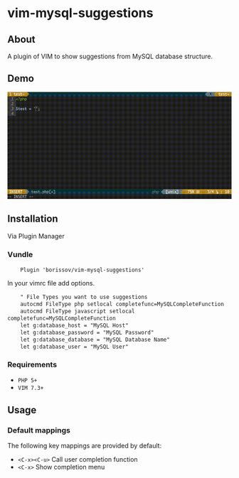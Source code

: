 # vim-mysql-suggestions

## About
A plugin of VIM to show suggestions from MySQL database structure.

## Demo
![alt tag](https://raw.githubusercontent.com/borissov/vim-mysql-suggestions/master/images/preview_1.gif)

## Installation
Via Plugin Manager

### Vundle
```viml
    Plugin 'borissov/vim-mysql-suggestions'
```

In your vimrc file add options.
```viml
    " File Types you want to use suggestions
    autocmd FileType php setlocal completefunc=MySQLCompleteFunction
    autocmd FileType javascript setlocal completefunc=MySQLCompleteFunction
    let g:database_host = "MySQL Host"
    let g:database_password = "MySQL Password"
    let g:database_database = "MySQL Database Name"
    let g:database_user = "MySQL User"
```

### Requirements
* `PHP 5+` 
* `VIM 7.3+` 

## Usage

### Default mappings

The following key mappings are provided by default: 
* `<C-x><C-u>` Call user completion function 
* `<C-x>` Show completion menu
